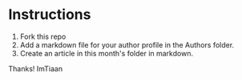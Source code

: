 # Instructions

1. Fork this repo
2. Add a markdown file for your author profile in the Authors folder. 
3. Create an article in this month's folder in markdown.

Thanks!
ImTiaan